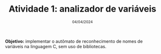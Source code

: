 <div align="center">
<h1>Atividade 1: analizador de variáveis</h1>
<small>04/04/2024</small>
</div>
<br>
<br>
<p><b>Objetivo:</b> implementar o autômato de reconhecimento de nomes de variáveis na linguagem C, sem uso de bibliotecas.</p>